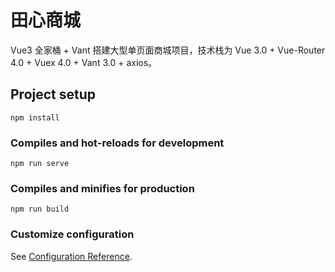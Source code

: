 # 田心商城
Vue3 全家桶 + Vant 搭建大型单页面商城项目，技术栈为 Vue 3.0 + Vue-Router 4.0 + Vuex 4.0 + Vant 3.0 + axios。

## Project setup
```
npm install
```

### Compiles and hot-reloads for development
```
npm run serve
```

### Compiles and minifies for production
```
npm run build
```

### Customize configuration
See [Configuration Reference](https://cli.vuejs.org/config/).
